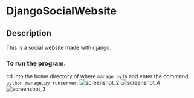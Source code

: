 # DjangoSocialWebsite

## Description
This is a social website made with django.
### To run the program.
cd into the home directory of where `manage.py` is and enter the command `python manage.py runserver`.
![screenshot_2](https://user-images.githubusercontent.com/21030885/42452371-c0a44762-83c4-11e8-8452-ec7389cde847.jpg)
![screenshot_4](https://user-images.githubusercontent.com/21030885/42452341-af88d2ea-83c4-11e8-88c9-50b6fa4e59a8.jpg)
![screenshot_3](https://user-images.githubusercontent.com/21030885/42452343-b10a2e16-83c4-11e8-8314-a24cfe6aeb85.jpg)

